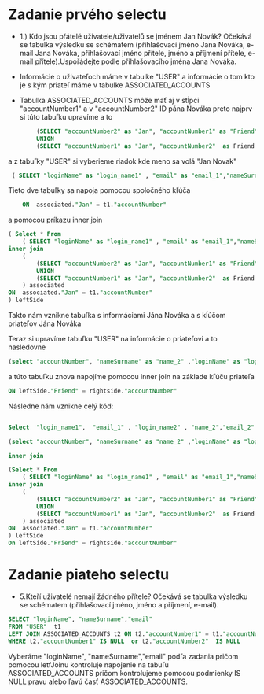 # Zadanie prvého selectu 

- 1.) Kdo jsou přátelé uživatele/uživatelů se jménem Jan Novák? Očekává se tabulka výsledku se 
schématem (přihlašovací jméno Jana Nováka, e-mail Jana Nováka, přihlašovací jméno přítele, jméno a příjmení přítele, e-mail přítele).Uspořádejte podle přihlašovacího jména Jana Nováka.

- Informácie o uživateľoch máme v tabulke "USER" a informácie o tom kto je s kým priateľ máme v tabulke ASSOCIATED_ACCOUNTS

- Tabulka ASSOCIATED_ACCOUNTS môže mať aj v stĺpci "accountNumber1" a v "accountNumber2" ID pána Nováka
preto  najprv si túto tabuľku upravíme a to 

```sql
        (SELECT "accountNumber2" as "Jan", "accountNumber1" as "Friend" FROM ASSOCIATED_ACCOUNTS)
        UNION
        (SELECT "accountNumber1" as "Jan", "accountNumber2"  as Friend FROM ASSOCIATED_ACCOUNTS )
```
a z tabuľky "USER" si vyberieme riadok kde meno sa volá "Jan Novak"

```sql
 ( SELECT "loginName" as "login_name1" , "email" as "email_1","nameSurname" as "name_1" , "accountNumber" FROM "USER" WHERE "nameSurname" = 'Jan Novak' ) t1

```

Tieto dve tabuľky sa napoja pomocou spoločného kľúča 
```sql
    ON  associated."Jan" = t1."accountNumber"
```
a pomocou príkazu inner join

```sql
( Select * From
    ( SELECT "loginName" as "login_name1" , "email" as "email_1","nameSurname" as "name_1" , "accountNumber" FROM "USER" WHERE "nameSurname" = 'Jan Novak' ) t1
inner join
    (
        (SELECT "accountNumber2" as "Jan", "accountNumber1" as "Friend" FROM ASSOCIATED_ACCOUNTS)
        UNION
        (SELECT "accountNumber1" as "Jan", "accountNumber2"  as Friend FROM ASSOCIATED_ACCOUNTS )
    ) associated
ON  associated."Jan" = t1."accountNumber"
) leftSide
```
Takto nám vznikne tabuľka s informáciami Jána Nováka a s kĺúčom priateľov Jána Nováka

Teraz si upravíme tabuľku "USER" na informácie o priateľovi a to nasledovne

```sql
(select "accountNumber", "nameSurname" as "name_2" ,"loginName" as "login_name2", "email"  as "email_2" from "USER" ) rightside
```
a túto tabuľku znova napojíme pomocou inner join na základe kľúču priateľa 
```sql
ON leftSide."Friend" = rightside."accountNumber"
```

Následne nám vznikne celý kód:
```sql

Select  "login_name1",  "email_1" , "login_name2" , "name_2","email_2" From

(select "accountNumber", "nameSurname" as "name_2" ,"loginName" as "login_name2", "email"  as "email_2" from "USER" ) rightside

inner join

(Select * From
    ( SELECT "loginName" as "login_name1" , "email" as "email_1","nameSurname" as "name_1" , "accountNumber" FROM "USER" WHERE "nameSurname" = 'Jan Novak' ) t1
inner join
    (
        (SELECT "accountNumber2" as "Jan", "accountNumber1" as "Friend" FROM ASSOCIATED_ACCOUNTS)
        UNION
        (SELECT "accountNumber1" as "Jan", "accountNumber2"  as Friend FROM ASSOCIATED_ACCOUNTS )
    ) associated
ON  associated."Jan" = t1."accountNumber"
) leftSide
On leftSide."Friend" = rightside."accountNumber"
```


# Zadanie piateho selectu 

- 5.Kteří uživatelé nemají žádného přítele? Očekává se tabulka výsledku se schématem
(přihlašovací jméno, jméno a příjmení, e-mail).
```sql
SELECT "loginName", "nameSurname","email"
FROM "USER"  t1
LEFT JOIN ASSOCIATED_ACCOUNTS t2 ON t2."accountNumber1" = t1."accountNumber"  OR  "accountNumber2" = t1."accountNumber"
WHERE t2."accountNumber1" IS NULL  or t2."accountNumber2"  IS NULL
```

Vyberáme "loginName", "nameSurname","email" podľa zadania pričom pomocou letfJoinu kontroluje napojenie na tabuľu ASSOCIATED_ACCOUNTS
pričom kontrolujeme  pomocou podmienky IS NULL pravu alebo ľavú časť ASSOCIATED_ACCOUNTS.